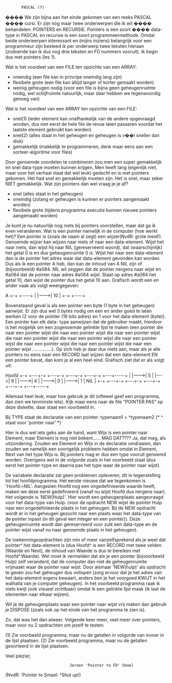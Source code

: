            PASCAL (7)



 ����  We zijn bijna aan het einde gekomen van een reeks PASCAL 
 ����  cursi. Er zijn nog maar twee onderwerpen die ik wil 
 ����  behandelen: POINTERS en RECURSIE. Pointers is een soort
 ����  data-type in PASCAL en recursie is een soort
       programmeermethode. Omdat beide onderwerpen interessant
 en (mijns inziens) belangrijk voor een programmeur zijn
 besteed ik per onderwerp twee teksten hieraan (zodoende kan
 ik dus nog drie teksten en FD nummers vooruit). Ik begin dus
 met pointers (les 1).

 Wat is het voordeel van een FILE ten opzichte van een ARRAY:
 - oneindig (een file kan in principe oneindig lang zijn)
 - flexibele grote (een file kan altijd langer of korter 
       gemaakt worden)
 - weinig geheugen nodig (voor een file is bijna geen
       geheugenruimte nodig, wel schijfruimte natuurlijk, maar 
       daar hebben we tegenwoordig genoeg van)

 Wat is het voordeel van een ARRAY ten opzichte van een FILE:
 - snel(1) (ieder element kan onafhankelijk van de andere
       opgevraagd worden, dus niet eerst de hele file de revue 
       laten passeren voordat het laatste element gebruikt kan 
       worden)
- snel(2) (alles staat in het geheugen en geheugen is v��l
       sneller dan disk)
- gemakkelijk (makkelijk te programmeren, denk maar eens aan 
       een sorteer-algoritme voor files)

 Door genoemde voordelen te combineren zou men een super 
 gemakkelijk en snel data-type moeten kunnen krijgen. Men heeft 
 lang (eigenlijk niet, maar voor het verhaal staat dat wel 
 leuk) gedacht en is met pointers gekomen. Het had snel en 
 gemakkelijk moeten zijn. Het is snel, maar zeker NIET 
 gemakkelijk. Wat zijn pointers dan wel vraag je je af?
 - snel (alles staat in het geheugen)
 - oneindig (zolang er geheugen is kunnen er pointers 
       aangemaakt worden)
- flexibele grote (tijdens programma executie kunnen nieuwe
       pointers aangemaakt worden)

 Je kunt je nu natuurlijk nog niets bij pointers voorstellen, 
 maar dat ga ik even veranderen. Wat is een pointer namelijk in 
 de computer (hoe werkt het)? Een pointer is (zoals de naam al
 zegt) een wijzer(NvdR: grote meid!). Genoemde wijzer kan
 wijzen naar niets of naar een data-element. Wijst het naar
 niets, dan wijst hij naar NIL (gereserveerd woord), dat
 (waarschijnlijk) het getal 0 is en dus geheugenruimte 0 is.
 Wijst het naar een data-element dan is de pointer het adres
 waar dat data-element gevonden kan worden. Dus als ik een
 pointer A heb, dan kan de inhoud van A NIL zijn of
 (bijvoorbeeld) #a084. NIL wil zeggen dat de pointer nergens
 naar wijst en #a084 dat de pointer naar adres #a084 wijst.
 Staat op adres #a084 het getal 10, dan wijst de pointer dus
 het getal 10 aan. Grafisch wordt een en ander vaak als volgt
 weergegeven:

  A
 +-+    +----+
 | |--->| 10 | 
 +-+    +----+

 Bovenstaand geval is als een pointer een byte (1 byte in het
 geheugen) aanwijst. Er zijn dus wel 3 bytes nodig om een en 
 ander goed te laten werken (2 voor de pointer (16 bits adres) 
 en 1 voor het data-element (byte)). Een pointer kan elk data-
 type aanwijzen dat de gebruiker maakt, hierdoor is het 
 mogelijk om een zogenoemde gelinkte lijst te maken (een 
 pointer die naar een pointer wijst die naar een pointer wijst 
 die naar een pointer wijst die naar een pointer wijst die naar 
 een pointer wijst die naar een pointer wijst die naar een 
 pointer wijst die naar een pointer wijst die naar een pointer 
 wijst ...............). Op zich heb je daar dus niets aan, 
 maar als je alle pointers nu eens naar een RECORD laat wijzen 
 dat een data-element EN een pointer bevat, dan kom je al een 
 heel eind. Grafisch ziet dat er als volgt uit:

  Hoofd
 +-+    +---+-+    +---+-+    +---+-+    +---+-+    +---+-----+
 | |--->| 5 | |--->| 9 | |--->| 4 | |--->| 0 | |--->| 1 | NIL |
 +-+    +---+-+    +---+-+    +---+-+    +---+-+    +---+-----+

 Allemaal heel leuk, maar hoe gebruik je dit (oftewel geef een
 programma, dan zien we tenminste iets). Kijk maar eens naar de
 file "POINTER.PAS" op deze diskette, daar staat een voorbeeld
 in.

 Bij TYPE staat de declaratie van een pointer: 
   typenaam1 = ^typenaam2 (* ^ staat voor 'pointer naar' *)

 Hier is dus wel iets geks aan de hand, want Wijs is een 
 pointer naar Element, maar Element is nog niet bekent...... 
 MAG DAT???? Ja, dat mag, als uitzondering. Zouden we Element
 en Wijs in de declaratie omdraaien, dan zouden we namelijk een 
 soortgelijk probleem hebben omdat in Element, Next van het 
 type Wijs is. Bij pointers mag er dus een type vooruit genoemd 
 worden. Overigens wel in de volgorde zoals in het voorbeeld 
 staat (dus eerst het pointer-type en daarna pas het type waar 
 de pointer naar wijst).

 De variabele declaratie zal geen problemen opleveren, dit in
 tegenstelling tot het hoofdprogramma. Het eerste nieuwe dat we
 tegenkomen is 'Hoofd:=NIL'. Aangezien Hoofd nog een
 ongedefinieerde waarde heeft, maken we deze eerst gedefinieerd
 (vanaf nu wijst Hoofd dus nergens naar). Het volgende is
 'NEW(Hulp)'. Hier wordt een geheugenplaats aangevraagd voor 
 het data-type van Hulp. (voor de opdracht NEW wijst de pointer 
 Hulp naar een ongedefinieerde plaats in het geheugen. Bij de 
 NEW opdracht wordt er in het geheugen gezocht naar een plaats 
 waar het data-type van de pointer inpast (in dit geval een 
 integer en een pointer)). Deze geheugenruimte wordt dan
 gereserveerd voor zulk een data-type en de pointer wijst vanaf 
 nu naar genoemde plaats in het geheugen).

 De toekenningsopdrachten zijn min of meer vanzelfsprekend als
 je weet dat pointer^ het data-element is (dus Hoofd^ is een 
 RECORD met twee velden (Waarde en Next), de inhoud van Waarde 
 is dus te bereiken met Hoofd^.Waarde). Wel moet ik vermelden 
 dat als je een pointer (bijvoorbeeld Hulp) zelf veranderd, dat 
 de computer dan niet de geheugenruimte vrijmaakt waar de 
 pointer naar wijst. Door alsmaar 'NEW(hulp)' als opdracht te 
 geven zou het geheugen dus vollopen (zorg ervoor dat je het 
 adres van het data-element ergens bewaart, anders ben je het 
 voorgoed KWIJT in het walhalla van je computer geheugen). In 
 het voorbeeld programma raak ik niets kwijt (ook visueel 
 zichtbaar) omdat ik een gelinkte lijst maak (ik laat de 
 elementen naar elkaar wijzen).

 Wil je de geheugenplaats waar een pointer naar wijst vrij 
 maken dan gebruik je DISPOSE (zoals ook op het einde van het 
 programma te zien is).

 Zo, dat was het dan alweer. Volgende keer meer, veel meer over
 pointers, maar voor nu 2 opdrachten om jezelf te testen:

 (1) Zie voorbeeld programma, maar nu de getallen in volgorde 
     van invoer in de lijst plaatsen.
 (2) Zie voorbeeld programma, maar nu de getallen gesorteerd in 
     de lijst plaatsen.

 Veel plezier,

                                Jeroen 'Pointer to FD' Smael

 (NvdR: 'Pointer to Smael: ^Shut up!)
